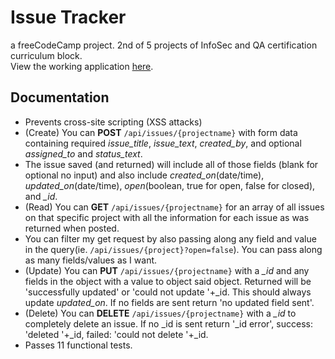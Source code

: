 # Issue Tracker

a freeCodeCamp project. 2nd of 5 projects of InfoSec and QA certification curriculum block.</br>
View the working application [here](https://bone-lavender.glitch.me/).</br>

## Documentation

- Prevents cross-site scripting (XSS attacks)
- (Create) You can <b>POST</b> <code>/api/issues/{projectname}</code> with form data containing required <i>issue_title</i>, <i>issue_text</i>, <i>created_by</i>, and optional <i>assigned_to</i> and <i>status_text</i>.
- The issue saved (and returned) will include all of those fields (blank for optional no input) and also include <i>created_on</i>(date/time), <i>updated_on</i>(date/time), <i>open</i>(boolean, true for open, false for closed), and <i>\_id</i>.
- (Read) You can <b>GET</b> <code>/api/issues/{projectname}</code> for an array of all issues on that specific project with all the information for each issue as was returned when posted.
- You can filter my get request by also passing along any field and value in the query(ie. <code>/api/issues/{project}?open=false</code>). You can pass along as many fields/values as I want.
- (Update) You can <b>PUT</b> <code>/api/issues/{projectname}</code> with a <i>\_id</i> and any fields in the object with a value to object said object. Returned will be 'successfully updated' or 'could not update '+\_id. This should always update <i>updated_on</i>. If no fields are sent return 'no updated field sent'.
- (Delete) You can <b>DELETE</b> <code>/api/issues/{projectname}</code> with a <i>\_id</i> to completely delete an issue. If no \_id is sent return '\_id error', success: 'deleted '+\_id, failed: 'could not delete '+\_id.
- Passes 11 functional tests.
